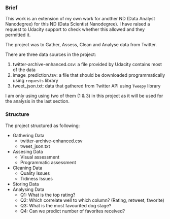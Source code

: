 ### Brief
This work is an extension of my own work for another ND (Data Analyst Nanodegree) for this ND (Data Scientist Nanodegree).
I have raised a request to Udacity support to check whether this allowed and they permitted it. 

The project was to Gather, Assess, Clean and Analyse data from Twitter.

There are three data sources in the project:

1. twitter-archive-enhanced.csv: a file provided by Udacity contains most of the data
2. image_prediction.tsv: a file that should be downloaded programmatically using `requests` library
3. tweet_json.txt: data that gathered from Twitter API using `Tweepy` library

I am only using using two of them (1 & 3) in this project as it will be used for the analysis in the last section.

### Structure
The project structured as following:

- Gathering Data
    - twitter-archive-enhanced.csv
    - tweet_json.txt
- Assesing Data
    - Visual assessment
    - Programmatic assessment
- Cleaning Data
    - Quality Issues
    - Tidiness Issues
- Storing Data
- Analysing Data
    - Q1: What is the top rating?
    - Q2: Which correlate well to which column? (Rating, retweet, favorite)
    - Q3: What is the most favourited dog stage?
    - Q4: Can we predict number of favorites received?
